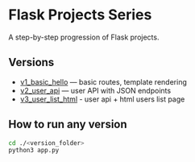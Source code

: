 # Flask Projects Series

A step-by-step progression of Flask projects.

## Versions
- [v1_basic_hello](./v1_basic_hello) — basic routes, template rendering
- [v2_user_api](./v2_user_api) — user API with JSON endpoints
- [v3_user_list_html](./v3_user_list_html) - user api + html users list page

## How to run any version
```bash
cd ./<version_folder>
python3 app.py
``` 

